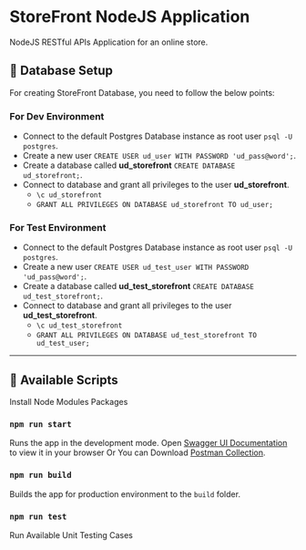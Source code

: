 # StoreFront NodeJS Application

NodeJS RESTful APIs Application for an online store.

## 📙 Database Setup

For creating StoreFront Database, you need to follow the below points:

### For Dev Environment

-   Connect to the default Postgres Database instance as root user `psql -U postgres`.
-   Create a new user `CREATE USER ud_user WITH PASSWORD 'ud_pass@word';`.
-   Create a database called **ud_storefront** `CREATE DATABASE ud_storefront;`.
-   Connect to database and grant all privileges to the user **ud_storefront**.
    -   `\c ud_storefront`
    -   `GRANT ALL PRIVILEGES ON DATABASE ud_storefront TO ud_user;`

### For Test Environment

-   Connect to the default Postgres Database instance as root user `psql -U postgres`.
-   Create a new user `CREATE USER ud_test_user WITH PASSWORD 'ud_pass@word';`.
-   Create a database called **ud_test_storefront** `CREATE DATABASE ud_test_storefront;`.
-   Connect to database and grant all privileges to the user **ud_test_storefront**.
    -   `\c ud_test_storefront`
    -   `GRANT ALL PRIVILEGES ON DATABASE ud_test_storefront TO ud_test_user;`

---

## 📄 Available Scripts

Install Node Modules Packages

### `npm run start`

Runs the app in the development mode.
Open [Swagger UI Documentation](http://localhost:8080/api/v1/) to view it in your browser Or You can Download [Postman Collection](https://raw.githubusercontent.com/hamed-farag/storefront/master/Storefront.postman_collection.json).

### `npm run build`

Builds the app for production environment to the `build` folder.

### `npm run test`

Run Available Unit Testing Cases

